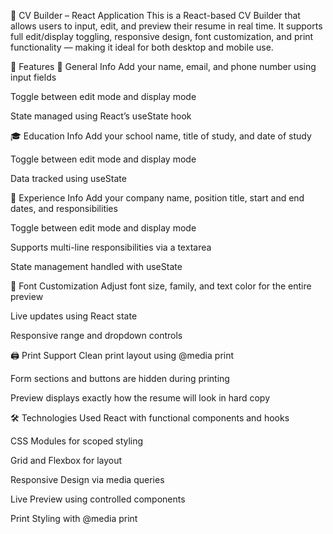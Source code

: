 🧾 CV Builder – React Application
This is a React-based CV Builder that allows users to input, edit, and preview their resume in real time. It supports full edit/display toggling, responsive design, font customization, and print functionality — making it ideal for both desktop and mobile use.

🚀 Features
🧍 General Info
Add your name, email, and phone number using input fields

Toggle between edit mode and display mode

State managed using React’s useState hook

🎓 Education Info
Add your school name, title of study, and date of study

Toggle between edit mode and display mode

Data tracked using useState

💼 Experience Info
Add your company name, position title, start and end dates, and responsibilities

Toggle between edit mode and display mode

Supports multi-line responsibilities via a textarea

State management handled with useState

🎨 Font Customization
Adjust font size, family, and text color for the entire preview

Live updates using React state

Responsive range and dropdown controls

🖨️ Print Support
Clean print layout using @media print

Form sections and buttons are hidden during printing

Preview displays exactly how the resume will look in hard copy


🛠️ Technologies Used
React with functional components and hooks

CSS Modules for scoped styling

Grid and Flexbox for layout

Responsive Design via media queries

Live Preview using controlled components

Print Styling with @media print